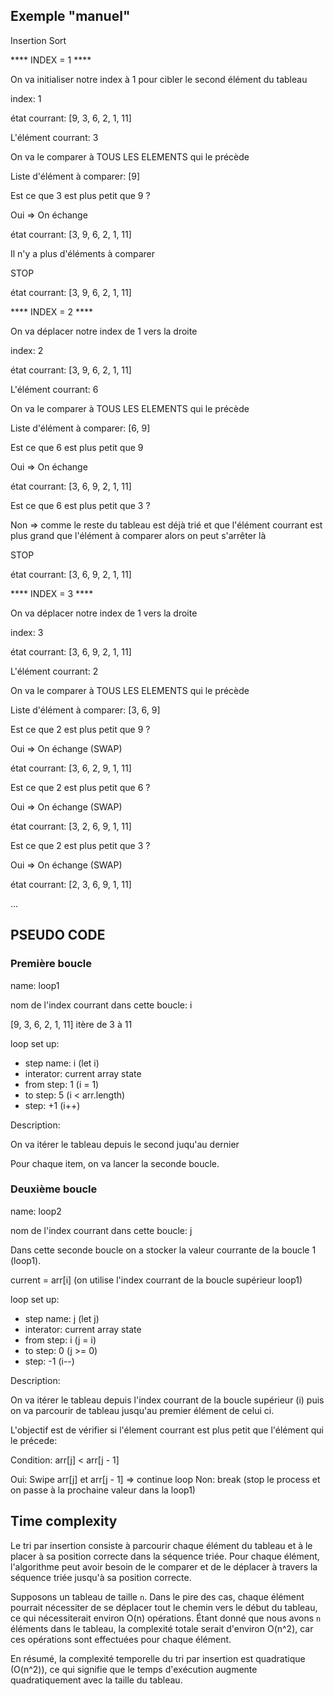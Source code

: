 ## Exemple "manuel"

Insertion Sort

**** INDEX = 1 ****

On va initialiser notre index à 1 pour cibler le second élément du tableau

index: 1

état courrant: [9, 3, 6, 2, 1, 11]

L'élément courrant: 3

On va le comparer à TOUS LES ELEMENTS qui le précède

Liste d'élément à comparer: [9]

Est ce que 3 est plus petit que 9 ?

Oui => On échange 

état courrant: [3, 9, 6, 2, 1, 11]

Il n'y a plus d'éléments à comparer

STOP

état courrant: [3, 9, 6, 2, 1, 11]

**** INDEX = 2 ****

On va déplacer notre index de 1 vers la droite

index: 2

état courrant: [3, 9, 6, 2, 1, 11]

L'élément courrant: 6

On va le comparer à TOUS LES ELEMENTS qui le précède

Liste d'élément à comparer: [6, 9]

Est ce que 6 est plus petit que 9

Oui => On échange

état courrant: [3, 6, 9, 2, 1, 11]

Est ce que 6 est plus petit que 3 ?

Non => comme le reste du tableau est déjà trié et que l'élément courrant est plus grand que l'élément à comparer alors on peut s'arrêter là

STOP

état courrant: [3, 6, 9, 2, 1, 11]

**** INDEX = 3 ****

On va déplacer notre index de 1 vers la droite

index: 3

état courrant: [3, 6, 9, 2, 1, 11]

L'élément courrant: 2

On va le comparer à TOUS LES ELEMENTS qui le précède

Liste d'élément à comparer: [3, 6, 9]

Est ce que 2 est plus petit que 9 ?

Oui => On échange (SWAP)

état courrant: [3, 6, 2, 9, 1, 11]

Est ce que 2 est plus petit que 6 ?

Oui => On échange (SWAP)

état courrant: [3, 2, 6, 9, 1, 11]

Est ce que 2 est plus petit que 3 ?

Oui => On échange (SWAP)

état courrant: [2, 3, 6, 9, 1, 11]

...

## PSEUDO CODE


### Première boucle

name: loop1

nom de l'index courrant dans cette boucle: i

[9, 3, 6, 2, 1, 11] itère de 3 à 11

loop set up:

- step name: i (let i)
- interator: current array state
- from step: 1 (i = 1)
- to step: 5 (i < arr.length)
- step: +1 (i++)

Description: 

On va itérer le tableau depuis le second juqu'au dernier

Pour chaque item, on va lancer la seconde boucle.

### Deuxième boucle

name: loop2

nom de l'index courrant dans cette boucle: j

Dans cette seconde boucle on a stocker la valeur courrante de la boucle 1 (loop1).

current = arr[i] (on utilise l'index courrant de la boucle supérieur loop1)

loop set up:

- step name: j (let j)
- interator: current array state
- from step: i (j = i)
- to step: 0 (j >= 0)
- step: -1 (i--)

Description: 

On va itérer le tableau depuis l'index courrant de la boucle supérieur (i) puis on va parcourir de tableau jusqu'au premier élément de celui ci.

L'objectif est de vérifier si l'élement courrant est plus petit que l'élément qui le précede: 

Condition: arr[j] < arr[j - 1]

Oui: Swipe arr[j] et arr[j - 1] => continue loop
Non: break (stop le process et on passe à la prochaine valeur dans la loop1)

## Time complexity

Le tri par insertion consiste à parcourir chaque élément du tableau et à le placer à sa position correcte dans la séquence triée. Pour chaque élément, l'algorithme peut avoir besoin de le comparer et de le déplacer à travers la séquence triée jusqu'à sa position correcte.

Supposons un tableau de taille `n`. Dans le pire des cas, chaque élément pourrait nécessiter de se déplacer tout le chemin vers le début du tableau, ce qui nécessiterait environ O(n) opérations. Étant donné que nous avons `n` éléments dans le tableau, la complexité totale serait d'environ O(n^2), car ces opérations sont effectuées pour chaque élément.

En résumé, la complexité temporelle du tri par insertion est quadratique (O(n^2)), ce qui signifie que le temps d'exécution augmente quadratiquement avec la taille du tableau.



















